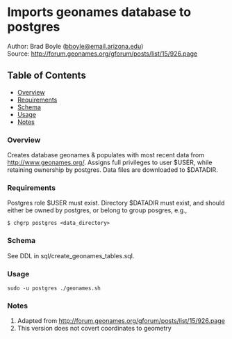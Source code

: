 # Imports geonames database to postgres

Author: Brad Boyle (bboyle@email.arizona.edu)  
Source: http://forum.geonames.org/gforum/posts/list/15/926.page

## Table of Contents

- [Overview](#Overview)
- [Requirements](#Requirements)
- [Schema](#Schema)
- [Usage](#Usage)
- [Notes](#Notes)

### Overview

Creates database geonames & populates with most recent data from http://www.geonames.org/. Assigns full privileges to user $USER, while retaining ownership by postgres. Data files are downloaded to $DATADIR.

### Requirements

Postgres role $USER must exist. Directory $DATADIR must exist, and should either be owned by postgres, or belong to group posgres, e.g.,

```
$ chgrp postgres <data_directory>

```

### Schema

See DDL in sql/create_geonames_tables.sql.

### Usage

```
sudo -u postgres ./geonames.sh

```

### Notes

1. Adapted from http://forum.geonames.org/gforum/posts/list/15/926.page
2. This version does not covert coordinates to geometry
